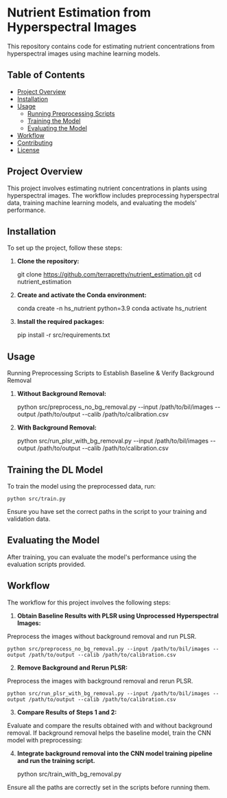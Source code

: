 # Nutrient Estimation from Hyperspectral Images

This repository contains code for estimating nutrient concentrations from hyperspectral images using machine learning models.

## Table of Contents

- [Project Overview](#project-overview)
- [Installation](#installation)
- [Usage](#usage)
  - [Running Preprocessing Scripts](#running-preprocessing-scripts)
  - [Training the Model](#training-the-model)
  - [Evaluating the Model](#evaluating-the-model)
- [Workflow](#workflow)
- [Contributing](#contributing)
- [License](#license)

## Project Overview

This project involves estimating nutrient concentrations in plants using hyperspectral images. The workflow includes preprocessing hyperspectral data, training machine learning models, and evaluating the models' performance.

## Installation

To set up the project, follow these steps:

1. **Clone the repository:**

   git clone https://github.com/terrapretty/nutrient_estimation.git
   cd nutrient_estimation

2. **Create and activate the Conda environment:**

    conda create -n hs_nutrient python=3.9
    conda activate hs_nutrient
    
3. **Install the required packages:**

    pip install -r src/requirements.txt

## Usage
Running Preprocessing Scripts to Establish Baseline & Verify Background Removal

1. **Without Background Removal:**

    python src/preprocess_no_bg_removal.py --input /path/to/bil/images --output /path/to/output --calib /path/to/calibration.csv

2. **With Background Removal:**

    python src/run_plsr_with_bg_removal.py --input /path/to/bil/images --output /path/to/output --calib /path/to/calibration.csv

## Training the DL Model

To train the model using the preprocessed data, run:

    python src/train.py

Ensure you have set the correct paths in the script to your training and validation data.

## Evaluating the Model
After training, you can evaluate the model's performance using the evaluation scripts provided.

## Workflow

The workflow for this project involves the following steps:

1. **Obtain Baseline Results with PLSR using Unprocessed Hyperspectral Images:**

Preprocess the images without background removal and run PLSR.

    python src/preprocess_no_bg_removal.py --input /path/to/bil/images --output /path/to/output --calib /path/to/calibration.csv

2. **Remove Background and Rerun PLSR:**

Preprocess the images with background removal and rerun PLSR.

    python src/run_plsr_with_bg_removal.py --input /path/to/bil/images --output /path/to/output --calib /path/to/calibration.csv

3. **Compare Results of Steps 1 and 2:**

Evaluate and compare the results obtained with and without background removal. If background removal helps the baseline model, train the CNN model with preprocessing:

4. **Integrate background removal into the CNN model training pipeline and run the training script.**

    python src/train_with_bg_removal.py

Ensure all the paths are correctly set in the scripts before running them.